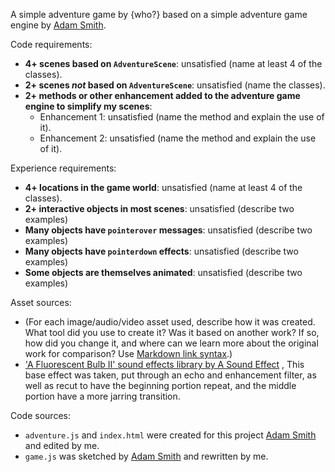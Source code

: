 A simple adventure game by {who?} based on a simple adventure game engine by [Adam Smith](https://github.com/rndmcnlly).

Code requirements:
- **4+ scenes based on `AdventureScene`**: unsatisfied (name at least 4 of the classes).
- **2+ scenes *not* based on `AdventureScene`**: unsatisfied (name the classes).
- **2+ methods or other enhancement added to the adventure game engine to simplify my scenes**:
    - Enhancement 1: unsatisfied (name the method and explain the use of it).
    - Enhancement 2: unsatisfied (name the method and explain the use of it).

Experience requirements:
- **4+ locations in the game world**: unsatisfied (name at least 4 of the classes).
- **2+ interactive objects in most scenes**: unsatisfied (describe two examples)
- **Many objects have `pointerover` messages**: unsatisfied (describe two examples)
- **Many objects have `pointerdown` effects**: unsatisfied (describe two examples)
- **Some objects are themselves animated**: unsatisfied (describe two examples)

Asset sources:
- (For each image/audio/video asset used, describe how it was created. What tool did you use to create it? Was it based on another work? If so, how did you change it, and where can we learn more about the original work for comparison? Use [Markdown link syntax](https://docs.github.com/en/get-started/writing-on-github/getting-started-with-writing-and-formatting-on-github/basic-writing-and-formatting-syntax#links).)
- ['A Fluorescent Bulb II' sound effects library by A Sound Effect](https://www.youtube.com/watch?v=baUq5va4w3U) , This base effect was taken, put through an echo and enhancement filter, as well as recut to have the beginning portion repeat, and the middle portion have a more jarring transition.

Code sources:
- `adventure.js` and `index.html` were created for this project [Adam Smith](https://github.com/rndmcnlly) and edited by me.
- `game.js` was sketched by [Adam Smith](https://github.com/rndmcnlly) and rewritten by me.